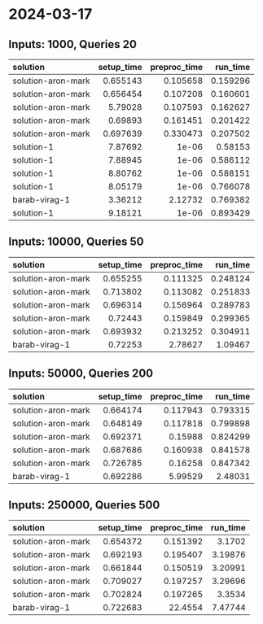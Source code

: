 # 2024-03-17

## Inputs: 1000, Queries 20

| solution           |   setup_time |   preproc_time |   run_time |
|:-------------------|-------------:|---------------:|-----------:|
| solution-aron-mark |     0.655143 |       0.105658 |   0.159296 |
| solution-aron-mark |     0.656454 |       0.107208 |   0.160601 |
| solution-aron-mark |     5.79028  |       0.107593 |   0.162627 |
| solution-aron-mark |     0.69893  |       0.161451 |   0.201422 |
| solution-aron-mark |     0.697639 |       0.330473 |   0.207502 |
| solution-1         |     7.87692  |       1e-06    |   0.58153  |
| solution-1         |     7.88945  |       1e-06    |   0.586112 |
| solution-1         |     8.80762  |       1e-06    |   0.588151 |
| solution-1         |     8.05179  |       1e-06    |   0.766078 |
| barab-virag-1      |     3.36212  |       2.12732  |   0.769382 |
| solution-1         |     9.18121  |       1e-06    |   0.893429 |

## Inputs: 10000, Queries 50

| solution           |   setup_time |   preproc_time |   run_time |
|:-------------------|-------------:|---------------:|-----------:|
| solution-aron-mark |     0.655255 |       0.111325 |   0.248124 |
| solution-aron-mark |     0.713802 |       0.113082 |   0.251833 |
| solution-aron-mark |     0.696314 |       0.156964 |   0.289783 |
| solution-aron-mark |     0.72443  |       0.159849 |   0.299365 |
| solution-aron-mark |     0.693932 |       0.213252 |   0.304911 |
| barab-virag-1      |     0.72253  |       2.78627  |   1.09467  |

## Inputs: 50000, Queries 200

| solution           |   setup_time |   preproc_time |   run_time |
|:-------------------|-------------:|---------------:|-----------:|
| solution-aron-mark |     0.664174 |       0.117943 |   0.793315 |
| solution-aron-mark |     0.648149 |       0.117818 |   0.799898 |
| solution-aron-mark |     0.692371 |       0.15988  |   0.824299 |
| solution-aron-mark |     0.687686 |       0.160938 |   0.841578 |
| solution-aron-mark |     0.726785 |       0.16258  |   0.847342 |
| barab-virag-1      |     0.692286 |       5.99529  |   2.48031  |

## Inputs: 250000, Queries 500

| solution           |   setup_time |   preproc_time |   run_time |
|:-------------------|-------------:|---------------:|-----------:|
| solution-aron-mark |     0.654372 |       0.151392 |    3.1702  |
| solution-aron-mark |     0.692193 |       0.195407 |    3.19876 |
| solution-aron-mark |     0.661844 |       0.150519 |    3.20991 |
| solution-aron-mark |     0.709027 |       0.197257 |    3.29696 |
| solution-aron-mark |     0.702824 |       0.197265 |    3.3534  |
| barab-virag-1      |     0.722683 |      22.4554   |    7.47744 |